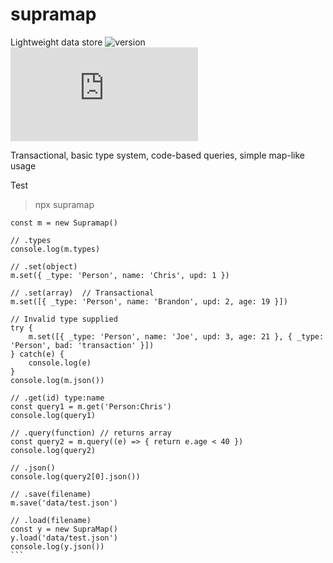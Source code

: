 # supramap
Lightweight data store
![version](https://d25lcipzij17d.cloudfront.net/badge.svg?id=js&type=6&v=0.0.1&x2=0)
![size](http://img.badgesize.io/digplan/supramap/master/supramap.mjs)

Transactional, basic type system, code-based queries, simple map-like usage

Test
> npx supramap

````
const m = new Supramap()

// .types
console.log(m.types)

// .set(object)
m.set({ _type: 'Person', name: 'Chris', upd: 1 })

// .set(array)  // Transactional
m.set([{ _type: 'Person', name: 'Brandon', upd: 2, age: 19 }])

// Invalid type supplied
try {
    m.set([{ _type: 'Person', name: 'Joe', upd: 3, age: 21 }, { _type: 'Person', bad: 'transaction' }])
} catch(e) {
    console.log(e)
}
console.log(m.json())

// .get(id) type:name
const query1 = m.get('Person:Chris')
console.log(query1)

// .query(function) // returns array
const query2 = m.query((e) => { return e.age < 40 })
console.log(query2)

// .json()
console.log(query2[0].json())

// .save(filename)
m.save('data/test.json')

// .load(filename)
const y = new SupraMap()
y.load('data/test.json')
console.log(y.json())
```
